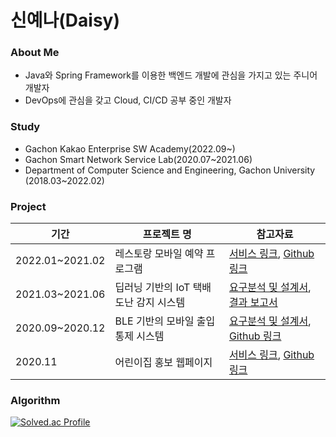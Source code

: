# 신예나(Daisy)


### About Me
- Java와 Spring Framework를 이용한 백엔드 개발에 관심을 가지고 있는 주니어 개발자
- DevOps에 관심을 갖고 Cloud, CI/CD 공부 중인 개발자

### Study
- Gachon Kakao Enterprise SW Academy(2022.09~)
- Gachon Smart Network Service Lab(2020.07~2021.06)
- Department of Computer Science and Engineering, Gachon University (2018.03~2022.02)



### Project 
|기간|프로젝트 명|참고자료|
|---|---|---|
|2022.01~2021.02|레스토랑 모바일 예약 프로그램|[서비스 링크](http://sushicaptain.com), [Github 링크](https://github.com/shinyena/sushi)|
|2021.03~2021.06|딥러닝 기반의 IoT 택배 도난 감지 시스템|[요구분석 및 설계서](), [결과 보고서]()|
|2020.09~2020.12|BLE 기반의 모바일 출입통제 시스템|[요구분석 및 설계서](), [Github 링크](https://github.com/shinyena/doorlock)|
|2020.11|어린이집 홍보 웹페이지|[서비스 링크](https://pulee1076.netlify.app/), [Github 링크](https://github.com/shinyena/pulee1076)|

### Algorithm
[![Solved.ac Profile](http://mazassumnida.wtf/api/v2/generate_badge?boj=yena5790)](https://solved.ac/yena5790)